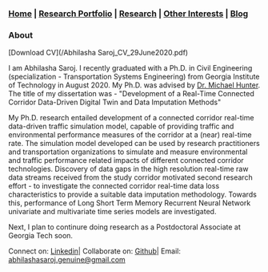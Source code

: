 ### [Home](README.md) | [Research Portfolio](/research.md) | [Research](research_projects.md) | [Other Interests](other_interests.md) | [Blog](blog.md) 
 
### About
[Download CV](/Abhilasha Saroj_CV_29June2020.pdf)

I am Abhilasha Saroj. I recently graduated with a Ph.D. in Civil Engineering (specialization - Transportation Systems Engineering) from Georgia Institute of Technology in August 2020. My Ph.D. was advised by [Dr. Michael Hunter](https://ce.gatech.edu/people/Faculty/811/overview). The title of my dissertation was - "Development of a Real-Time Connected Corridor Data-Driven Digital Twin and Data Imputation Methods" 

My Ph.D. research entailed development of a connected corridor real-time data-driven traffic simulation model, capable of providing traffic and environmental performance measures of the corridor at a (near) real-time rate. The simulation model developed can be used by research practitioners and transportation organizations to simulate and measure environmental and traffic performance related impacts of different connected corridor technologies. Discovery of data gaps in the high resolution real-time raw data streams received from the study corridor motivated second research effort - to investigate the connected corridor real-time data loss characteristics to provide a suitable data imputation methodology. Towards this, performance of Long Short Term Memory Recurrent Neural Network univariate and multivariate time series models are investigated. 

Next, I plan to continure doing research as a Postdoctoral Associate at Georgia Tech soon.


Connect on: [Linkedin](https://www.linkedin.com/in/abhilasha-saroj-gatech/)| Collaborate on: [Github](https://github.com/abhilashasaroj)| Email: abhilashasaroj.genuine@gmail.com
